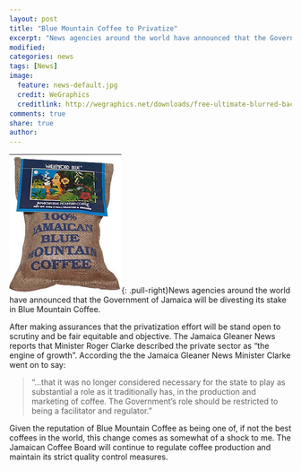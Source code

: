 ```yaml
---
layout: post
title: "Blue Mountain Coffee to Privatize"
excerpt: "News agencies around the world have announced that the Government of Jamaica will be divesting its stake in Blue Mountain Coffee."
modified: 
categories: news
tags: [News]
image:
  feature: news-default.jpg
  credit: WeGraphics
  creditlink: http://wegraphics.net/downloads/free-ultimate-blurred-background-pack/
comments: true
share: true
author: 
---
```

![Blue Mountain](/images/blue.png){: .pull-right}News agencies around the world have announced that the Government of Jamaica will be divesting its stake in Blue Mountain Coffee.

After making assurances that the privatization effort will be stand open to scrutiny and be fair equitable and objective. The Jamaica Gleaner News reports that Minister Roger Clarke described the private sector as “the engine of growth”. According the the Jamaica Gleaner News Minister Clarke went on to say:

> “…that it was no longer considered necessary for the state to play as substantial a role as it traditionally has, in the production and marketing of coffee. The Government’s role should be restricted to being a facilitator and regulator.”

Given the reputation of Blue Mountain Coffee as being one of, if not the best coffees in the world, this change comes as somewhat of a shock to me. The Jamaican Coffee Board will continue to regulate coffee production and maintain its strict quality control measures.